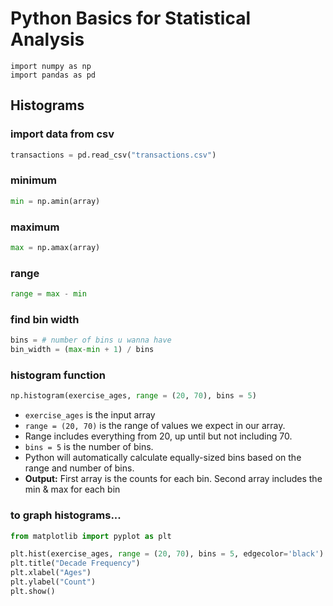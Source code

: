 # Python Basics for Statistical Analysis
```
import numpy as np
import pandas as pd
```

## Histograms

### import data from csv
```python
transactions = pd.read_csv("transactions.csv")
```

### minimum
```python
min = np.amin(array)
```

### maximum
```python
max = np.amax(array)
```

### range
```python
range = max - min
```

### find bin width
```python
bins = # number of bins u wanna have
bin_width = (max-min + 1) / bins
```

### histogram function
```python
np.histogram(exercise_ages, range = (20, 70), bins = 5)
```
* `exercise_ages` is the input array
* `range = (20, 70)` is the range of values we expect in our array.
* Range includes everything from 20, up until but not including 70.
* `bins = 5` is the number of bins.
* Python will automatically calculate equally-sized bins based on the range and number of bins.
* **Output:** First array is the counts for each bin. Second array includes the min & max for each bin

### to graph histograms...
```python
from matplotlib import pyplot as plt

plt.hist(exercise_ages, range = (20, 70), bins = 5, edgecolor='black')
plt.title("Decade Frequency")
plt.xlabel("Ages")
plt.ylabel("Count")
plt.show()
```


